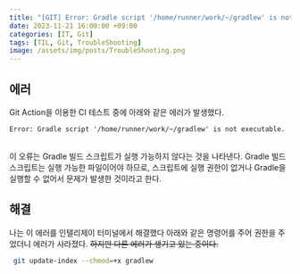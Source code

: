 ```yaml
---
title: "[GIT] Error: Gradle script '/home/runner/work/~/gradlew' is not executable. 해결"
date: 2023-11-21 16:00:00 +09:00
categories: [IT, Git]
tags: [TIL, Git, TroubleShooting]
image: /assets/img/posts/TroubleShooting.png
---
```


## 에러
Git Action을 이용한 CI 테스트 중에 아래와 같은 에러가 발생했다. 
<br/>

`Error: Gradle script '/home/runner/work/~/gradlew' is not executable.`

<br/>
이 오류는 Gradle 빌드 스크립트가 실행 가능하지 않다는 것을 나타낸다. Gradle 빌드 스크립트는 실행 가능한 파일이어야 하므로, 스크립트에 실행 권한이 없거나 Gradle을 실행할 수 없어서 문제가 발생한 것이라고 한다.

## 해결
나는 이 에러를 인텔리제이 터미널에서 해결했다
아래와 같은 명령어를 주어 권한을 주었더니 에러가 사라졌다. ~~하지만 다른 에러가 생기고 있는 중이다.~~

```bash
 git update-index --chmod=+x gradlew
```
